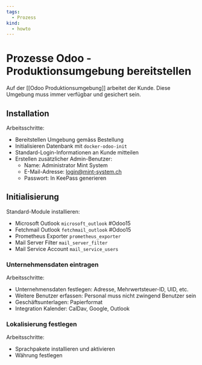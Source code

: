 ```yaml
---
tags:
  - Prozess
kind:
  - howto
---
```

# Prozesse Odoo - Produktionsumgebung bereitstellen

Auf der [[Odoo Produktionsumgebung]] arbeitet der Kunde. Diese Umgebung muss immer verfügbar und gesichert sein.

## Installation

Arbeitsschritte:

* Bereitstellen Umgebung gemäss Bestellung
* Initialisieren Datenbank mit `docker-odoo-init`
* Standard-Login-Informationen an Kunde mitteilen
* Erstellen zusätzlicher Admin-Benutzer:
	* Name: Administrator Mint System
	* E-Mail-Adresse: login@mint-system.ch
	* Passwort: In KeePass generieren

## Initialisierung

Standard-Module installieren:

* Microsoft Outlook `microsoft_outlook` #Odoo15 
* Fetchmail Outlook  `fetchmail_outlook` #Odoo15 
* Prometheus Exporter `prometheus_exporter`
* Mail Server Filter `mail_server_filter`
* Mail Service Account `mail_service_users`

### Unternehmensdaten eintragen

Arbeitsschritte:

* Unternehmensdaten festlegen: Adresse, Mehrwertsteuer-ID, UID, etc.
* Weitere Benutzer erfassen: Personal muss nicht zwingend Benutzer sein
* Geschäftsunterlagen: Papierformat
* Integration Kalender: CalDav, Google, Outlook

### Lokalisierung festlegen

Arbeitsschritte:

* Sprachpakete installieren und aktivieren
* Währung festlegen
